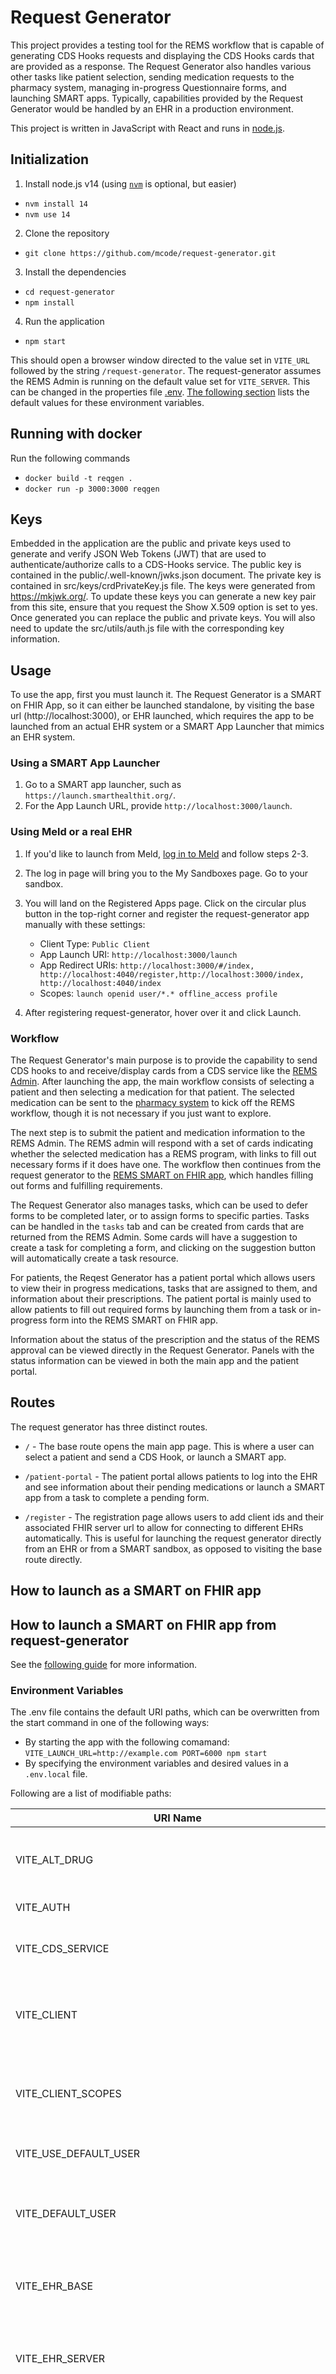 # Request Generator

This project provides a testing tool for the REMS workflow that is capable of generating CDS Hooks requests and displaying the CDS Hooks cards that are provided as a response. The Request Generator also handles various other tasks like patient selection, sending medication requests to the pharmacy system, managing in-progress Questionnaire forms, and launching SMART apps. Typically, capabilities provided by the Request Generator would be handled by an EHR in a production environment.

This project is written in JavaScript with React and runs in [node.js](https://nodejs.org/en/).

## Initialization

1. Install node.js v14 (using [`nvm`](https://github.com/nvm-sh/nvm) is optional, but easier)

- `nvm install 14`
- `nvm use 14`

2. Clone the repository

- `git clone https://github.com/mcode/request-generator.git`

3. Install the dependencies

- `cd request-generator`
- `npm install`

4. Run the application

- `npm start`

This should open a browser window directed to the value set in `VITE_URL` followed by the string `/request-generator`. The request-generator assumes the REMS Admin is running on the default value set for `VITE_SERVER`. This can be changed in the properties file [.env](./.env). [The following section](./README.md#how-to-override-defaults) lists the default values for these environment variables.

## Running with docker

Run the following commands

- `docker build -t reqgen .`
- `docker run -p 3000:3000 reqgen`

## Keys

Embedded in the application are the public and private keys used to generate and verify JSON Web Tokens (JWT) that are used to authenticate/authorize calls to a CDS-Hooks service. The public key is contained in the public/.well-known/jwks.json document. The private key is contained in src/keys/crdPrivateKey.js file. The keys were generated from https://mkjwk.org/. To update these keys you can generate a new key pair from this site, ensure that you request the Show X.509 option is set to yes. Once generated you can replace the public and private keys. You will also need to update the src/utils/auth.js file with the corresponding key information.

## Usage

To use the app, first you must launch it.  The Request Generator is a SMART on FHIR App, so it can either be launched standalone, by visiting the base url (http://localhost:3000), or EHR launched, which requires the app to be launched from an actual EHR system or a SMART App Launcher that mimics an EHR system.

### Using a SMART App Launcher

1. Go to a SMART app launcher, such as `https://launch.smarthealthit.org/`.
2. For the App Launch URL, provide `http://localhost:3000/launch`.

### Using Meld or a real EHR

1. If you'd like to launch from Meld, [log in to Meld](https://meld.interop.community/) and follow steps 2-3.
2. The log in page will bring you to the My Sandboxes page. Go to your sandbox.
3. You will land on the Registered Apps page. Click on the circular plus button in the top-right corner and register the request-generator app manually with these settings:

   - Client Type: `Public Client`
   - App Launch URI: `http://localhost:3000/launch`
   - App Redirect URIs: `http://localhost:3000/#/index, http://localhost:4040/register,http://localhost:3000/index, http://localhost:4040/index`
   - Scopes: `launch openid user/*.* offline_access profile`

4. After registering request-generator, hover over it and click Launch.

### Workflow

The Request Generator's main purpose is to provide the capability to send CDS hooks to and receive/display cards from a CDS service like the [REMS Admin](https://github.com/mcode/rems-admin). After launching the app, the main workflow consists of selecting a patient and then selecting a medication for that patient. The selected medication can be sent to the [pharmacy system](https://github.com/mcode/pims) to kick off the REMS workflow, though it is not necessary if you just want to explore.

The next step is to submit the patient and medication information to the REMS Admin.  The REMS admin will respond with a set of cards indicating whether the selected medication has a REMS program, with links to fill out necessary forms if it does have one. The workflow then continues from the request generator to the [REMS SMART on FHIR app](https://github.com/mcode/rems-smart-on-fhir), which handles filling out forms and fulfilling requirements. 

The Request Generator also manages tasks, which can be used to defer forms to be completed later, or to assign forms to specific parties. Tasks can be handled in the `tasks` tab and can be created from cards that are returned from the REMS Admin. Some cards will have a suggestion to create a task for completing a form, and clicking on the suggestion button will automatically create a task resource.

For patients, the Reqest Generator has a patient portal which allows users to view their in progress medications, tasks that are assigned to them, and information about their prescriptions. The patient portal is mainly used to allow patients to fill out required forms by launching them from a task or in-progress form into the REMS SMART on FHIR app. 

Information about the status of the prescription and the status of the REMS approval can be viewed directly in the Request Generator. Panels with the status information can be viewed in both the main app and the patient portal.


## Routes

The request generator has three distinct routes.

* `/` - The base route opens the main app page.  This is where a user can select a patient and send a CDS Hook, or launch a SMART app.

* `/patient-portal` - The patient portal allows patients to log into the EHR and see information about their pending medications or launch a SMART app from a task to complete a pending form.

* `/register` - The registration page allows users to add client ids and their associated FHIR server url to allow for connecting to different EHRs automatically.  This is useful for launching the request generator directly from an EHR or from a SMART sandbox, as opposed to visiting the base route directly.

## How to launch as a SMART on FHIR app


<!-- TODO: update step 4 once Zach does client registration ticket. This is the error when launching:

```
Error invalid_client
There was an error processing your request.

Client with id app-login was not found
```

-->

## How to launch a SMART on FHIR app from request-generator

See the [following guide](./How-To-Launch-SMART-on-FHIR-Apps.md) for more information.


### Environment Variables

The .env file contains the default URI paths, which can be overwritten from the start command in one of the following ways:
* By starting the app with the following comamand: `VITE_LAUNCH_URL=http://example.com PORT=6000 npm start`
* By specifying the environment variables and desired values in a `.env.local` file.

Following are a list of modifiable paths:

| URI Name                                                   | Default                                                                                              | Description          |
| ---------------------------------------------------------- | ---------------------------------------------------------------------------------------------------- |-----------------------
| VITE_ALT_DRUG                                         | `true`                                                                                               | When set to true, allows the app to recieve alternate drug therapy cards from the REMS Admin.                |
| VITE_AUTH                                             | `http://localhost:8180`                                                                              | The base URL of the EHR auth server.                    |
| VITE_CDS_SERVICE                                      | `http://localhost:8090/cds-services`                                                                 | The base URL of the CDS Service.  This will typically be the REMS Admin.                     |
| VITE_CLIENT                                           | `app-login`                                                                                          | The default client to use for the SMART launch. Can be modified directly when launching the app.                     |
| VITE_CLIENT_SCOPES                                    | `launch offline_access openid profile user/Patient.read patient/Patient.read user/Practitioner.read` | The default scopes to use for the SMART launch. Can be modified directly when launching the app.                      |
| VITE_USE_DEFAULT_USER                                 | `false`                                                                                              | When true, override the logged in user with the default user.                     |
| VITE_DEFAULT_USER                                     | `pra1234`                                                                                            | The default user to log in as when SMART launching. It should be the FHIR id of a practitioner resource.                     |
| VITE_EHR_BASE                                         | `http://localhost:8080/test-ehr/r4`                                                                  | The default base url for the EHR. Can be modified directly when launching the app.                     |
| VITE_EHR_SERVER                                       | `http://localhost:8080/test-ehr/r4`                                                                  | The default base url for the EHR FHIR Server. Generally, this should be the same as the EHR_BASE.                     |
| VITE_EHR_SERVER_TO_BE_SENT_TO_REMS_ADMIN_FOR_PREFETCH | `http://localhost:8080/test-ehr/r4`                                                                  | The default base URL for the EHR FHIR server to be sent in the CDS Hook. This environment generally should match EHR_SERVER, except in edge cases when dealing with deployment.                     |
| VITE_GENERATE_JWT                                     | `true`                                                                                               | When true, the app will generate a JWT for authentication when sending the CDS Hook.  Can be set to false if using a REMS Admin CDS Service that is not secured.                      |
| VITE_GH_PAGES                                         | `false`                                                                                              | Should be set to `true` if the app is being hosted on github pages, and `false` otherwise.                     |
| VITE_LAUNCH_URL                                       | `http://localhost:4040/launch`                                                                       | The launch URL of the SMART app the request generator should use for standalone launches.  Note that this URL is only used outside of the context of the CDS Hooks workflow.  Normally, the SMART app launch URL will come from a link inside a card that is returned by the REMS Admin.                     |
| VITE_PASSWORD                                         | `alice`                                                                                              | The default password for logging in as the default user, defined by VITE_USER. This should be changed if using a different default user.                     |
| VITE_PATIENT_FHIR_QUERY                               | `Patient?_sort=identifier&_count=12`                                                                 | The FHIR query the app makes when searching for patients in the EHR. This should be modified if a different behavior is desired by the apps patient selection popup. This can also be modified directly in the app's settings.                     |
| VITE_PIMS_SERVER                                      | `http://localhost:5051/ncpdp/script`                                                       | The Pharmacy System endpoint for submitting medications. This should be changed depending on which pharmacy system you want to connect with.                     |
| VITE_PUBLIC_KEYS                                      | `http://localhost:3000/request-generator/.well-known/jwks.json`                                      | The endpoint which contains the public keys for authentication with the REMS admin.  Should be changed if the keys are moved elsewhere.                     |
| VITE_REALM                                            | `ClientFhirServer`                                                                                   | The Keycloak realm to use. Only relevant is using Keycloak as an authentication server. This only affects direct logins like through the Patient Portal, not SMART launches like opening the app normally.                     |
| VITE_RESPONSE_EXPIRATION_DAYS                         | `30`                                                                                                 | The number of days old a Questionnaire Response can be before it is ignored and filtered out.  This ensures the patient search excludes outdated or obsolete prior sessions from creating clutter.                     |
| VITE_SMART_LAUNCH_URL                                 | `http://localhost:4040/`                                                                             | The base url of the SMART app. This is used for opening the app directly, rather than doing an EHR SMART launch.                     |
| VITE_URL                                              | `http://localhost:3000`                                                                              | The base url of this app.  Should be modified if the port or domain change.                     |
| VITE_USER                                             | `alice`                                                                                              | The default user to login as when opening the app.                      |
| VITE_USE_INTERMEDIARY                                 | false                                                                                                | When true, the app will send all CDS Hooks and REMS ETASU check calls to the intermediary defined in VITE_INTERMEDIARY.                      |
| VITE_INTERMEDIARY                                     | `http://localhost:3030`                                                                              | The base url of the intermediary.                      |